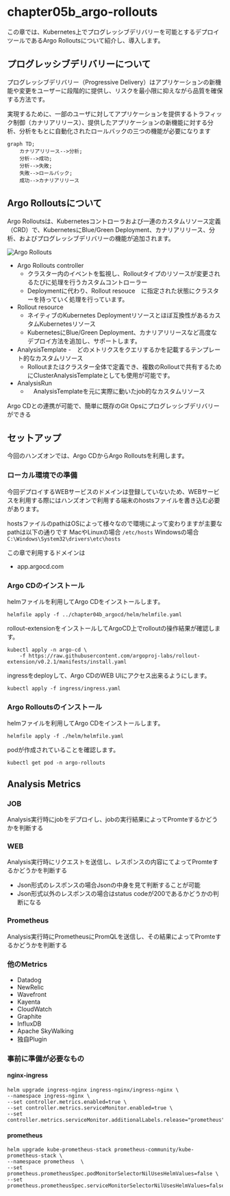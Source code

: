 # chapter05b_argo-rollouts
この章では、Kubernetes上でプログレッシブデリバリーを可能とするデプロイツールであるArgo Rolloutsについて紹介し、導入します。

## プログレッシブデリバリーについて
プログレッシブデリバリー（Progressive Delivery）はアプリケーションの新機能や変更をユーザーに段階的に提供し、リスクを最小限に抑えながら品質を確保する方法です。

実現するために、一部のユーザに対してアプリケーションを提供するトラフィック制御（カナリアリリース）、提供したアプリケーションの新機能に対する分析、分析をもとに自動化されたロールバックの三つの機能が必要になります

```mermaid
graph TD;
    カナリアリリース-->分析;
    分析-->成功;
    分析-->失敗;
    失敗-->ロールバック;
    成功-->カナリアリリース
```
  
## Argo Rolloutsについて

Argo Rolloutsは、Kubernetesコントローラおよび一連のカスタムリソース定義（CRD）で、KubernetesにBlue/Green Deployment、カナリアリリース、分析、およびプログレッシブデリバリーの機能が追加されます。

![Argo Rollouts](https://argo-rollouts.readthedocs.io/en/stable/architecture-assets/argo-rollout-architecture.png)

- Argo Rollouts controller
  - クラスター内のイベントを監視し、Rolloutタイプのリソースが変更されるたびに処理を行うカスタムコントローラー
  - Deploymentに代わり、Rollout resouce　に指定された状態にクラスターを持っていく処理を行っています。
- Rollout resource
  - ネイティブのKubernetes Deploymentリソースとほぼ互換性があるカスタムKubernetesリソース
  - KubernetesにBlue/Green Deployment、カナリアリリースなど高度なデプロイ方法を追加し、サポートします。
- AnalysisTemplate
  -　どのメトリクスをクエリするかを記載するテンプレート的なカスタムリソース
  - Rolloutまたはクラスター全体で定義でき、複数のRolloutで共有するためにClusterAnalysisTemplateとしても使用が可能です。 
- AnalysisRun
  - 　AnalysisTemplateを元に実際に動いたjob的なカスタムリソース
 

Argo CDとの連携が可能で、簡単に既存のGit Opsにプログレッシブデリバリーができる
## セットアップ
今回のハンズオンでは、Argo CDからArgo Rolloutsを利用します。
### ローカル環境での準備
今回デプロイするWEBサービスのドメインは登録していないため、WEBサービスを利用する際にはハンズオンで利用する端末のhostsファイルを書き込む必要があります。

hostsファイルのpathはOSによって様々なので環境によって変わりますが主要なpathは以下の通りです
MacやLinuxの場合
```/etc/hosts```
Windowsの場合
```C:\Windows\System32\drivers\etc\hosts```

この章で利用するドメインは

* app.argocd.com
### Argo CDのインストール
helmファイルを利用してArgo CDをインストールします。
```
helmfile apply -f ../chapter04b_argocd/helm/helmfile.yaml
```
rollout-extensionをインストールしてArgoCD上でrolloutの操作結果が確認します。
```
kubectl apply -n argo-cd \
    -f https://raw.githubusercontent.com/argoproj-labs/rollout-extension/v0.2.1/manifests/install.yaml
```
ingressをdeployして、Argo CDのWEB UIにアクセス出来るようにします。
```
kubectl apply -f ingress/ingress.yaml
```
### Argo Rolloutsのインストール
helmファイルを利用してArgo CDをインストールします。
```
helmfile apply -f ./helm/helmfile.yaml
```
podが作成されていることを確認します。
```
kubectl get pod -n argo-rollouts
```
## Analysis Metrics
### JOB
Analysis実行時にjobをデプロイし、jobの実行結果によってPromteするかどうかを判断する
### WEB
Analysis実行時にリクエストを送信し、レスポンスの内容にてよってPromteするかどうかを判断する
* Json形式のレスポンスの場合Jsonの中身を見て判断することが可能
* Json形式以外のレスポンスの場合はstatus codeが200であるかどうかの判断になる
### Prometheus
Analysis実行時にPrometheusにPromQLを送信し、その結果によってPromteするかどうかを判断する
### 他のMetrics
* Datadog
* NewRelic
* Wavefront
* Kayenta
* CloudWatch
* Graphite
* InfluxDB
* Apache SkyWalking
* 独自Plugin

### 事前に準備が必要なもの
#### nginx-ingress 
```
helm upgrade ingress-nginx ingress-nginx/ingress-nginx \
--namespace ingress-nginx \
--set controller.metrics.enabled=true \
--set controller.metrics.serviceMonitor.enabled=true \
--set controller.metrics.serviceMonitor.additionalLabels.release="prometheus"
```


#### prometheus
```
helm upgrade kube-prometheus-stack prometheus-community/kube-prometheus-stack \
--namespace prometheus  \
--set prometheus.prometheusSpec.podMonitorSelectorNilUsesHelmValues=false \
--set prometheus.prometheusSpec.serviceMonitorSelectorNilUsesHelmValues=false
